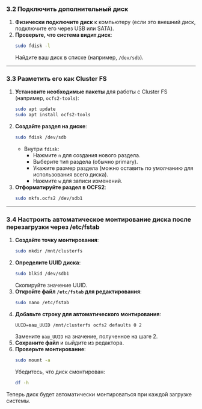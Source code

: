 ### 3.2 Подключить дополнительный диск
1. **Физически подключите диск** к компьютеру (если это внешний диск, подключите его через USB или SATA).
2. **Проверьте, что система видит диск**:
   ```bash
   sudo fdisk -l
   ```
   Найдите ваш диск в списке (например, `/dev/sdb`).

---

### 3.3 Разметить его как Cluster FS
1. **Установите необходимые пакеты** для работы с Cluster FS (например, `ocfs2-tools`):
   ```bash
   sudo apt update
   sudo apt install ocfs2-tools
   ```
2. **Создайте раздел на диске**:
   ```bash
   sudo fdisk /dev/sdb
   ```
   - Внутри `fdisk`:
     - Нажмите `n` для создания нового раздела.
     - Выберите тип раздела (обычно primary).
     - Укажите размер раздела (можно оставить по умолчанию для использования всего диска).
     - Нажмите `w` для записи изменений.
3. **Отформатируйте раздел в OCFS2**:
   ```bash
   sudo mkfs.ocfs2 /dev/sdb1
   ```

---

### 3.4 Настроить автоматическое монтирование диска после перезагрузки через /etc/fstab
1. **Создайте точку монтирования**:
   ```bash
   sudo mkdir /mnt/clusterfs
   ```
2. **Определите UUID диска**:
   ```bash
   sudo blkid /dev/sdb1
   ```
   Скопируйте значение UUID.
3. **Откройте файл `/etc/fstab` для редактирования**:
   ```bash
   sudo nano /etc/fstab
   ```
4. **Добавьте строку для автоматического монтирования**:
   ```
   UUID=ваш_UUID /mnt/clusterfs ocfs2 defaults 0 2
   ```
   Замените `ваш_UUID` на значение, полученное на шаге 2.
5. **Сохраните файл** и выйдите из редактора.
6. **Проверьте монтирование**:
   ```bash
   sudo mount -a
   ```
   Убедитесь, что диск смонтирован:
   ```bash
   df -h
   ```

Теперь диск будет автоматически монтироваться при каждой загрузке системы.